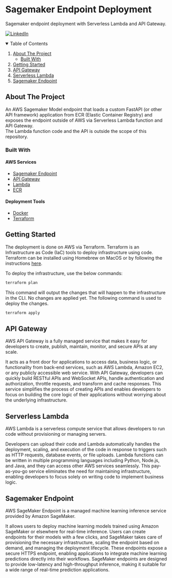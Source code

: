 # Sagemaker Endpoint Deployment

Sagemaker endpoint deployment with Serverless Lambda and API Gateway.

[![LinkedIn][linkedin-shield]][linkedin-url]

<!-- TABLE OF CONTENTS -->
<details open="open">
  <summary>Table of Contents</summary>
  <ol>
    <li>
      <a href="#about-the-project">About The Project</a>
      <ul>
        <li><a href="#built-with">Built With</a></li>
      </ul>
    </li>
    <li>
      <a href="#getting-started">Getting Started</a>
    </li>
    <li><a href="#api-gateway">API Gateway</a></li>
    <li><a href="#serverless-lambda">Serverless Lambda</a></li>
    <li><a href="#sagemaker-endpoint">Sagemaker Endpoint</a></li>
  </ol>
</details>

<!-- ABOUT THE PROJECT -->
## About The Project

An AWS Sagemaker Model endpoint that loads a custom FastAPI (or other API framework) application from ECR (Elastic Container Registry) and exposes the endpoint outside of AWS via Serverless Lambda function and API Gateway.  
The Lambda function code and the API is outside the scope of this repository.

### Built With

#### AWS Services

* [Sagemaker Endpoint](https://docs.aws.amazon.com/sagemaker/latest/dg/realtime-endpoints.html)
* [API Gateway](https://aws.amazon.com/api-gateway/)
* [Lambda](https://aws.amazon.com/lambda/)
* [ECR](https://aws.amazon.com/ecr/)

#### Deployment Tools

* [Docker](https://www.docker.com/)
* [Terraform](https://www.terraform.io/)

## Getting Started

The deployment is done on AWS via Terraform. Terraform is an Infrastructure as Code (IaC) tools to deploy infrastructure using code. Terraform can be installed using Homebrew on MacOS or by following the instructions [here](https://developer.hashicorp.com/terraform/tutorials/aws-get-started/install-cli).  

To deploy the infrastructure, use the below commands:

```bash
terraform plan
```

This command will output the changes that will happen to the infrastructure in the CLI. No changes are applied yet. The following command is used to deploy the changes.

```bash
terraform apply
```

## API Gateway

AWS API Gateway is a fully managed service that makes it easy for developers to create, publish, maintain, monitor, and secure APIs at any scale. 

It acts as a front door for applications to access data, business logic, or functionality from back-end services, such as AWS Lambda, Amazon EC2, or any publicly accessible web service. With API Gateway, developers can quickly build RESTful APIs and WebSocket APIs, handle authentication and authorization, throttle requests, and transform and cache responses. This service simplifies the process of creating APIs and enables developers to focus on building the core logic of their applications without worrying about the underlying infrastructure.

## Serverless Lambda

AWS Lambda is a serverless compute service that allows developers to run code without provisioning or managing servers. 

Developers can upload their code and Lambda automatically handles the deployment, scaling, and execution of the code in response to triggers such as HTTP requests, database events, or file uploads. Lambda functions can be written in multiple programming languages including Python, Node.js, and Java, and they can access other AWS services seamlessly. This pay-as-you-go service eliminates the need for maintaining infrastructure, enabling developers to focus solely on writing code to implement business logic.

## Sagemaker Endpoint

AWS SageMaker Endpoint is a managed machine learning inference service provided by Amazon SageMaker. 

It allows users to deploy machine learning models trained using Amazon SageMaker or elsewhere for real-time inference. Users can create endpoints for their models with a few clicks, and SageMaker takes care of provisioning the necessary infrastructure, scaling the endpoint based on demand, and managing the deployment lifecycle. These endpoints expose a secure HTTPS endpoint, enabling applications to integrate machine learning predictions directly into their workflows. SageMaker endpoints are designed to provide low-latency and high-throughput inference, making it suitable for a wide range of real-time prediction applications.


[linkedin-shield]: https://img.shields.io/badge/-LinkedIn-white.svg?
[linkedin-url]: https://linkedin.com/in/stelios-giannikis
